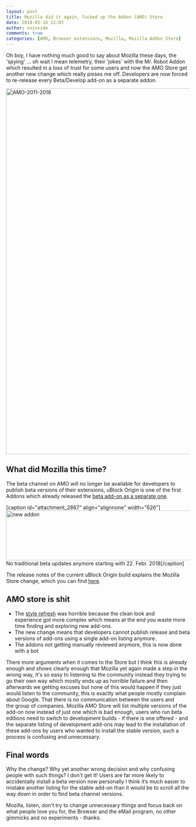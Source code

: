 ```yaml
---
layout: post
title: Mozilla did it again, fucked up the Addon (AMO) Store
date: 2018-02-16 12:03
author: nvinside
comments: true
categories: [AMO, Browser extensions, Mozilla, Mozilla Addon Store]
---
```

Oh boy, I have nothing much good to say about Mozilla these days, the 'spying' ... oh wait I mean telemetry, their 'jokes' with the Mr. Robot Addon which resulted in a loss of trust for some users and now the AMO Store get another new change which really pisses me off. Developers are now forced to re-release every Beta/Develop add-on as a separate addon.

<img class="alignnone size-full wp-image-2866" src="https://chefkochblog.files.wordpress.com/2018/02/amo-2011-2016.gif" alt="AMO-2011-2016" width="1200" height="1000" />

<!--more-->

<h2>What did Mozilla this time?</h2>

The beta channel on AMO will no longer be available for developers to publish beta versions of their extensions, uBlock Origin is one of the first Addons which already released the <a href="https://addons.mozilla.org/en-US/firefox/addon/ublock-origin-dev/" target="_blank" rel="noopener">beta add-on as a separate one</a>.

[caption id="attachment_2867" align="alignnone" width="626"]<img class="alignnone size-full wp-image-2867" src="https://chefkochblog.files.wordpress.com/2018/02/new-addon.jpg" alt="new addon" width="626" height="136" /> No traditional beta updates anymore starting with 22. Febr. 2018[/caption]

The release notes of the current uBlock Origin build explains the Mozilla Store change, which you can find <a href="https://github.com/gorhill/uBlock/releases/tag/1.15.7b0" target="_blank" rel="noopener">here</a>.

<h2>AMO store is shit</h2>

<ul>
    <li>The <a href="https://blog.mozilla.org/addons/2016/02/17/amo-style-refresh/" target="_blank" rel="noopener">style refresh</a> was horrible because the clean look and experience got more complex which means at the end you waste more time finding and exploring new add-ons.</li>
    <li>The new change means that developers cannot publish release and beta versions of add-ons using a single add-on listing anymore.</li>
    <li>The addons not getting manually reviewed anymore, this is now done with a bot</li>
</ul>

There more arguments when it comes to the Store but I think this is already enough and shows clearly enough that Mozilla yet again made a step in the wrong way, it's so easy to listening to the community instead they trying to go their own way which mostly ends up as horrible failure and then afterwards we getting excuses but none of this would happen if they just would listen to the community, this is exactly what people mostly complain about Google. That there is no communication between the users and the group of companies. Mozilla AMO Store will list multiple versions of the add-on now instead of just one which is bad enough, users who run beta editions need to switch to development builds - if there is one offered - and the separate listing of development add-ons may lead to the installation of these add-ons by users who wanted to install the stable version, such a process is confusing and unnecessary.

<h2>Final words</h2>

Why the change? Why yet another wrong decision and why confusing people with such things? I don't get it! Users are far more likely to accidentally install a beta version now personally I think it’s much easier to mistake another listing for the stable add-on than it would be to scroll all the way down in order to find beta channel versions.

Mozilla, listen, don't try to change unnecessary things and focus back on what people love you for, the Browser and the eMail program, no other gimmicks and no experiments - thanks.
